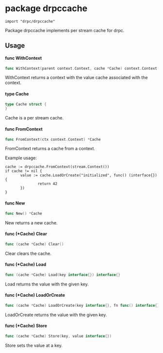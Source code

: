 # package drpccache

`import "drpc/drpccache"`

Package drpccache implements per stream cache for drpc.

## Usage

#### func  WithContext

```go
func WithContext(parent context.Context, cache *Cache) context.Context
```
WithContext returns a context with the value cache associated with the context.

#### type Cache

```go
type Cache struct {
}
```

Cache is a per stream cache.

#### func  FromContext

```go
func FromContext(ctx context.Context) *Cache
```
FromContext returns a cache from a context.

Example usage:

    cache := drpccache.FromContext(stream.Context())
    if cache != nil {
           value := cache.LoadOrCreate("initialized", func() (interface{}) {
                   return 42
           })
    }

#### func  New

```go
func New() *Cache
```
New returns a new cache.

#### func (*Cache) Clear

```go
func (cache *Cache) Clear()
```
Clear clears the cache.

#### func (*Cache) Load

```go
func (cache *Cache) Load(key interface{}) interface{}
```
Load returns the value with the given key.

#### func (*Cache) LoadOrCreate

```go
func (cache *Cache) LoadOrCreate(key interface{}, fn func() interface{}) interface{}
```
LoadOrCreate returns the value with the given key.

#### func (*Cache) Store

```go
func (cache *Cache) Store(key, value interface{})
```
Store sets the value at a key.
